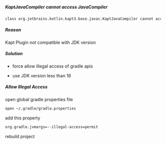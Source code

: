 ##### KaptJavaCompiler cannot access JavaCompiler

```bash
class org.jetbrains.kotlin.kapt3.base.javac.KaptJavaCompiler cannot access class com.sun.tools.javac.main.JavaCompiler
```

##### Reason

Kapt Plugin not compatible with JDK version

##### Solution

- force allow illegal access of gradle apis

- use JDK version less than 16

##### Allow Illegal Access

open global gradle properties file

```bash
open ~/.gradle/gradle.properties
```

add this property

```bash
org.gradle.jvmargs=--illegal-access=permit
```

rebuild project
